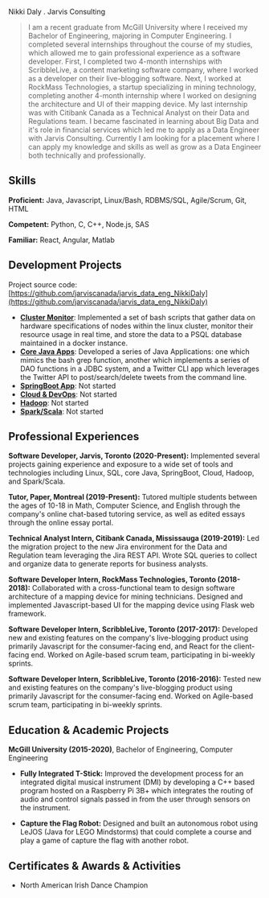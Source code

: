 Nikki Daly . Jarvis Consulting

>
>I am a recent graduate from McGill University where I received my Bachelor of Engineering, majoring in Computer Engineering. I completed several internships throughout the course of my studies, which allowed me to gain professional experience as a software developer. First, I completed two 4-month internships with ScribbleLive, a content marketing software company, where I worked as a developer on their live-blogging software. Next, I worked at RockMass Technologies, a startup specializing in mining technology, completing another 4-month internship where I worked on designing the architecture and UI of their mapping device. My last internship was with Citibank Canada as a Technical Analyst on their Data and Regulations team. I became fascinated in learning about Big Data and it's role in financial services which led me to apply as a Data Engineer with Jarvis Consulting. Currently I am looking for a placement where I can apply my knowledge and skills as well as grow as a Data Engineer both technically and professionally. 
>  

## Skills

**Proficient:** Java, Javascript, Linux/Bash, RDBMS/SQL, Agile/Scrum, Git, HTML

**Competent:** Python, C, C++, Node.js, SAS

**Familiar:** React, Angular, Matlab

## Development Projects

Project source code: [https://github.com/jarviscanada/jarvis_data_eng_NikkiDaly](https://github.com/jarviscanada/jarvis_data_eng_NikkiDaly)

- **[Cluster Monitor](./linux_sql)**: Implemented a set of bash scripts that gather data on hardware specifications of nodes within the linux cluster, monitor their resource usage in real time, and store the data to a PSQL database maintained in a docker instance. 
- **[Core Java Apps](./core_java)**: Developed a series of Java Applications: one which mimics the bash grep function, another which implements a series of DAO functions in a JDBC system, and a Twitter CLI app which leverages the Twitter API to post/search/delete tweets from the command line. 
- **[SpringBoot App](./springboot)**: Not started
- **[Cloud & DevOps](./cloud_devops)**: Not started
- **[Hadoop](./hadoop)**: Not started
- **[Spark/Scala](./spark)**:  Not started

## Professional Experiences

**Software Developer,  Jarvis, Toronto (2020-Present):** Implemented several projects gaining experience and exposure to a wide set of tools and technologies including Linux, SQL, core Java, SpringBoot, Cloud, Hadoop, and Spark/Scala. 

**Tutor, Paper, Montreal (2019-Present):** Tutored multiple students between the ages of 10-18 in Math, Computer Science, and English through the company's online chat-based tutoring service, as well as edited essays through the online essay portal. 

**Technical Analyst Intern,  Citibank Canada, Mississauga (2019-2019):** Led the migration project to the new Jira environment for the Data and Regulation team leveraging the Jira REST API. Wrote SQL queries to collect and organize data to generate reports for business analysts. 

**Software Developer Intern,  RockMass Technologies, Toronto (2018-2018):** Collaborated with a cross-functional team to design software architecture of a mapping device for mining technicians. Designed and implemented Javascript-based UI for the mapping device using Flask web framework.  

**Software Developer Intern,  ScribbleLive, Toronto (2017-2017):** Developed new and existing features on the company's live-blogging product using primarily Javascript for the consumer-facing end, and React for the client-facing end. Worked on Agile-based scrum team, participating in bi-weekly sprints. 

**Software Developer Intern,  ScribbleLive, Toronto (2016-2016):** Tested new and existing features on the company's live-blogging product using primarily Javascript for the consumer-facing end. Worked on Agile-based scrum team, participating in bi-weekly sprints. 

## Education & Academic Projects

**McGill University (2015-2020)**, Bachelor of Engineering, Computer Engineering

- **Fully Integrated T-Stick:** Improved the development process for an integrated digital musical instrument (DMI) by developing a C++ based program hosted on a Raspberry Pi 3B+ which integrates the routing of audio and control signals passed in from the user through sensors on the instrument. 

- **Capture the Flag Robot:** Designed and built an autonomous robot using LeJOS (Java for LEGO Mindstorms) that could complete a course and play a game of capture the flag with another robot. 

## Certificates & Awards & Activities

- North American Irish Dance Champion